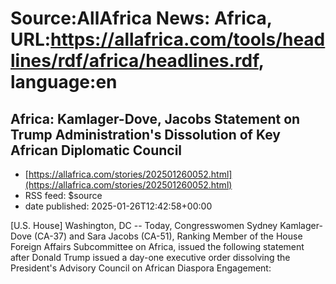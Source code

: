 # Source:AllAfrica News: Africa, URL:https://allafrica.com/tools/headlines/rdf/africa/headlines.rdf, language:en

## Africa: Kamlager-Dove, Jacobs Statement on Trump Administration's Dissolution of Key African Diplomatic Council
 - [https://allafrica.com/stories/202501260052.html](https://allafrica.com/stories/202501260052.html)
 - RSS feed: $source
 - date published: 2025-01-26T12:42:58+00:00

[U.S. House] Washington, DC -- Today, Congresswomen Sydney Kamlager-Dove (CA-37) and Sara Jacobs (CA-51), Ranking Member of the House Foreign Affairs Subcommittee on Africa, issued the following statement after Donald Trump issued a day-one executive order dissolving the President's Advisory Council on African Diaspora Engagement:

